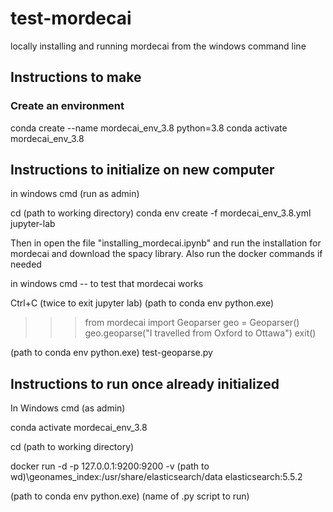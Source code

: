 # test-mordecai
locally installing and running mordecai from the windows command line

## Instructions to make

### Create an environment
conda create --name mordecai_env_3.8 python=3.8
conda activate mordecai_env_3.8


## Instructions to initialize on new computer

in windows cmd (run as admin)

cd (path to working directory)
conda env create -f mordecai_env_3.8.yml
jupyter-lab


Then in open the file "installing_mordecai.ipynb" and run the installation for mordecai and download the spacy library. Also run the docker commands if needed

in windows cmd -- to test that mordecai works

Ctrl+C (twice to exit jupyter lab)
(path to conda env python.exe) 
>>> from mordecai import Geoparser
>>> geo = Geoparser()
>>> geo.geoparse("I travelled from Oxford to Ottawa")
>>> exit()

(path to conda env python.exe) test-geoparse.py


## Instructions to run once already initialized

In Windows cmd (as admin)

conda activate mordecai_env_3.8

cd (path to working directory)

docker run -d -p 127.0.0.1:9200:9200 -v (path to wd)\geonames_index:/usr/share/elasticsearch/data elasticsearch:5.5.2

(path to conda env python.exe) (name of .py script to run)






